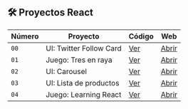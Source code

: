 ## 🛠️ Proyectos React

| Número | Proyecto | Código | Web |
| --- | --- | --- | --- |
| `00` | UI: Twitter Follow Card | [Ver](projects/00-hola-mundo) | [Abrir](https://robertosd-twitter-follow-card.surge.sh/)|
| `01` | Juego: Tres en raya | [Ver](projects/01-tres-rayas) | [Abrir](https://robertosd-tres-rayas.surge.sh/)|
| `02` | UI: Carousel | [Ver](projects/02-carousel) | [Abrir](https://robertosd-carousel.surge.sh/)|
| `03` | UI: Lista de productos | [Ver](projects/03-list) | [Abrir](https://robertosd-list.surge.sh/)|
| `04` | Juego: Learning React | [Ver](projects/04-juego-react) | [Abrir](https://robertosd-juego-react.surge.sh/)|
